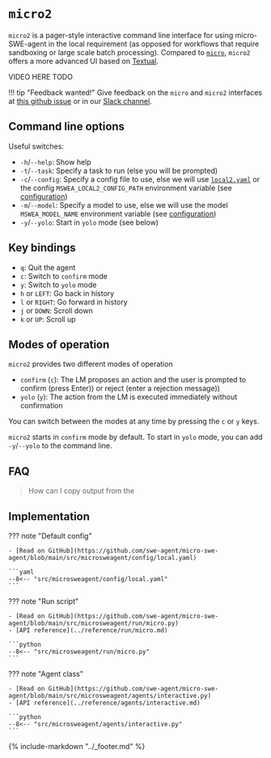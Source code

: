 # `micro2`

`micro2` is a pager-style interactive command line interface for using micro-SWE-agent in the local requirement (as opposed for workflows that require sandboxing or large scale batch processing).
Compared to [`micro`](micro.md), `micro2` offers a more advanced UI based on [Textual](https://textual.textualize.io/).

VIDEO HERE TODO

!!! tip "Feedback wanted!"
    Give feedback on the `micro` and `micro2` interfaces at [this github issue](https://github.com/swe-agent/micro-swe-agent/issues/161)
    or in our [Slack channel](https://join.slack.com/t/swe-bench/shared_invite/zt-36pj9bu5s-o3_yXPZbaH2wVnxnss1EkQ).

## Command line options

Useful switches:

- `-h`/`--help`: Show help
- `-t`/`--task`: Specify a task to run (else you will be prompted)
- `-c`/`--config`: Specify a config file to use, else we will use [`local2.yaml`](https://github.com/swe-agent/micro-swe-agent/blob/main/src/microsweagent/config/local2.yaml) or the config `MSWEA_LOCAL2_CONFIG_PATH` environment variable (see [configuration](../configuration.md))
- `-m`/`--model`: Specify a model to use, else we will use the model `MSWEA_MODEL_NAME` environment variable (see [configuration](../configuration.md))
- `-y`/`--yolo`: Start in `yolo` mode (see below)

## Key bindings

- `q`: Quit the agent
- `c`: Switch to `confirm` mode
- `y`: Switch to `yolo` mode
- `h` or `LEFT`: Go back in history
- `l` or `RIGHT`: Go forward in history
- `j` or `DOWN`: Scroll down
- `k` or `UP`: Scroll up

## Modes of operation

`micro2` provides two different modes of operation

- `confirm` (`c`): The LM proposes an action and the user is prompted to confirm (press Enter)) or reject (enter a rejection message))
- `yolo` (`y`): The action from the LM is executed immediately without confirmation

You can switch between the modes at any time by pressing the `c` or `y` keys.

`micro2` starts in `confirm` mode by default. To start in `yolo` mode, you can add `-y`/`--yolo` to the command line.

## FAQ

> How can I copy output from the

## Implementation

??? note "Default config"

    - [Read on GitHub](https://github.com/swe-agent/micro-swe-agent/blob/main/src/microsweagent/config/local.yaml)

    ```yaml
    --8<-- "src/microsweagent/config/local.yaml"
    ```

??? note "Run script"

    - [Read on GitHub](https://github.com/swe-agent/micro-swe-agent/blob/main/src/microsweagent/run/micro.py)
    - [API reference](../reference/run/micro.md)

    ```python
    --8<-- "src/microsweagent/run/micro.py"
    ```

??? note "Agent class"

    - [Read on GitHub](https://github.com/swe-agent/micro-swe-agent/blob/main/src/microsweagent/agents/interactive.py)
    - [API reference](../reference/agents/interactive.md)

    ```python
    --8<-- "src/microsweagent/agents/interactive.py"
    ```

{% include-markdown "../_footer.md" %}

